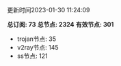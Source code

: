 更新时间2023-01-30 11:24:09

**总订阅: 73**
**总节点: 2324**
**有效节点: 301**
- trojan节点: 35
- v2ray节点: 145
- ss节点: 121
